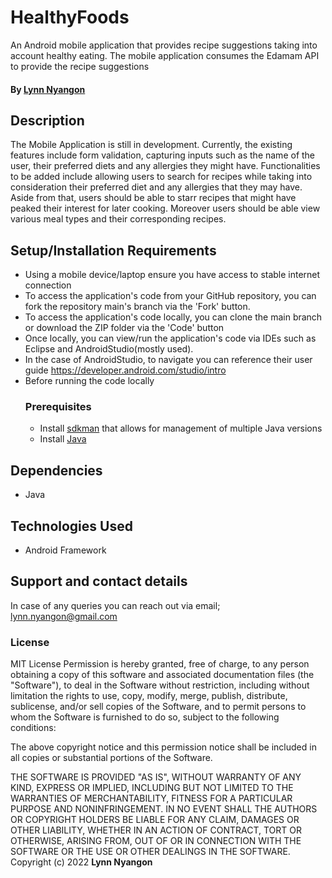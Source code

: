 # HealthyFoods
An Android mobile application that provides recipe suggestions taking into account healthy eating. The mobile application consumes the Edamam API to provide the recipe suggestions

#### By **[Lynn Nyangon](https://github.com/AnnaL001)**

## Description

The Mobile Application is still in development. Currently, the existing features include form validation, capturing inputs such as the name of the user, their preferred diets and any allergies they might have. Functionalities to be added include allowing users to search for recipes while taking into consideration their preferred diet and any allergies that they may have. Aside from that, users should be able to starr recipes that might have peaked their interest for later cooking. Moreover users should be able view various meal types and their corresponding recipes.

## Setup/Installation Requirements

- Using a mobile device/laptop ensure you have access to stable internet connection
- To access the application's code from your GitHub repository, you can fork the repository main's branch via the 'Fork' button.
- To access the application's code locally, you can clone the main branch or download the ZIP folder via the 'Code' button
- Once locally, you can view/run the application's code via IDEs such as Eclipse and AndroidStudio(mostly used).
- In the case of AndroidStudio, to navigate you can reference their user guide https://developer.android.com/studio/intro
- Before running the code locally<br>
  ### Prerequisites
  - Install [sdkman](https://sdkman.io/install) that allows for management of multiple Java versions
  - Install [Java](https://sdkman.io/usage)
    

## Dependencies

- Java

## Technologies Used

- Android Framework

## Support and contact details

In case of any queries you can reach out via email; lynn.nyangon@gmail.com

### License

MIT License
Permission is hereby granted, free of charge, to any person obtaining a copy
of this software and associated documentation files (the "Software"), to deal
in the Software without restriction, including without limitation the rights
to use, copy, modify, merge, publish, distribute, sublicense, and/or sell
copies of the Software, and to permit persons to whom the Software is
furnished to do so, subject to the following conditions:

The above copyright notice and this permission notice shall be included in all
copies or substantial portions of the Software.

THE SOFTWARE IS PROVIDED "AS IS", WITHOUT WARRANTY OF ANY KIND, EXPRESS OR
IMPLIED, INCLUDING BUT NOT LIMITED TO THE WARRANTIES OF MERCHANTABILITY,
FITNESS FOR A PARTICULAR PURPOSE AND NONINFRINGEMENT. IN NO EVENT SHALL THE
AUTHORS OR COPYRIGHT HOLDERS BE LIABLE FOR ANY CLAIM, DAMAGES OR OTHER
LIABILITY, WHETHER IN AN ACTION OF CONTRACT, TORT OR OTHERWISE, ARISING FROM,
OUT OF OR IN CONNECTION WITH THE SOFTWARE OR THE USE OR OTHER DEALINGS IN THE
SOFTWARE.<br>
Copyright (c) 2022 **Lynn Nyangon**
